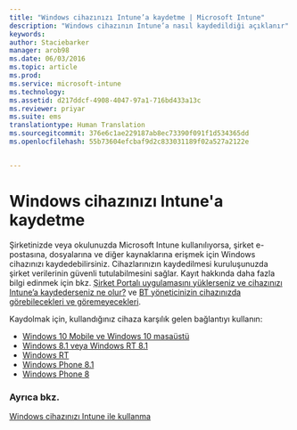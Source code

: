 ```yaml
---
title: "Windows cihazınızı Intune’a kaydetme | Microsoft Intune"
description: "Windows cihazının Intune’a nasıl kaydedildiği açıklanır"
keywords: 
author: Staciebarker
manager: arob98
ms.date: 06/03/2016
ms.topic: article
ms.prod: 
ms.service: microsoft-intune
ms.technology: 
ms.assetid: d217ddcf-4908-4047-97a1-716bd433a13c
ms.reviewer: priyar
ms.suite: ems
translationtype: Human Translation
ms.sourcegitcommit: 376e6c1ae229187ab8ec73390f091f1d534365dd
ms.openlocfilehash: 55b73604efcbaf9d2c833031189f02a527a2122e


---
```



# Windows cihazınızı Intune'a kaydetme

Şirketinizde veya okulunuzda Microsoft Intune kullanılıyorsa, şirket e-postasına, dosyalarına ve diğer kaynaklarına erişmek için Windows cihazınızı kaydedebilirsiniz. Cihazlarınızın kaydedilmesi kuruluşunuzda şirket verilerinin güvenli tutulabilmesini sağlar. Kayıt hakkında daha fazla bilgi edinmek için bkz. [Şirket Portalı uygulamasını yüklerseniz ve cihazınızı Intune’a kaydederseniz ne olur?](what-happens-if-you-install-the-company-portal-app-and-enroll-your-device-in-intune-windows.md) ve [BT yöneticinizin cihazınızda görebilecekleri ve göremeyecekleri](what-can-your-it-administrator-see-when-you-enroll-your-device-in-intune-windows.md).

Kaydolmak için, kullandığınız cihaza karşılık gelen bağlantıyı kullanın:

- [Windows 10 Mobile ve Windows 10 masaüstü](enroll-your-w10-phone-or-w10-pc-windows.md)</br>
- [Windows 8.1 veya Windows RT 8.1](enroll-your-w81-or-rt81-windows.md)</br>
- [Windows RT](enroll-your-rt-windows.md)</br>
- [Windows Phone 8.1](enroll-your-wp81-windows.md)</br>
- [Windows Phone 8](enroll-your-wp8-windows.md)


### Ayrıca bkz.
[Windows cihazınızı Intune ile kullanma](using-your-windows-device-with-intune.md)




<!--HONumber=Jul16_HO3-->


